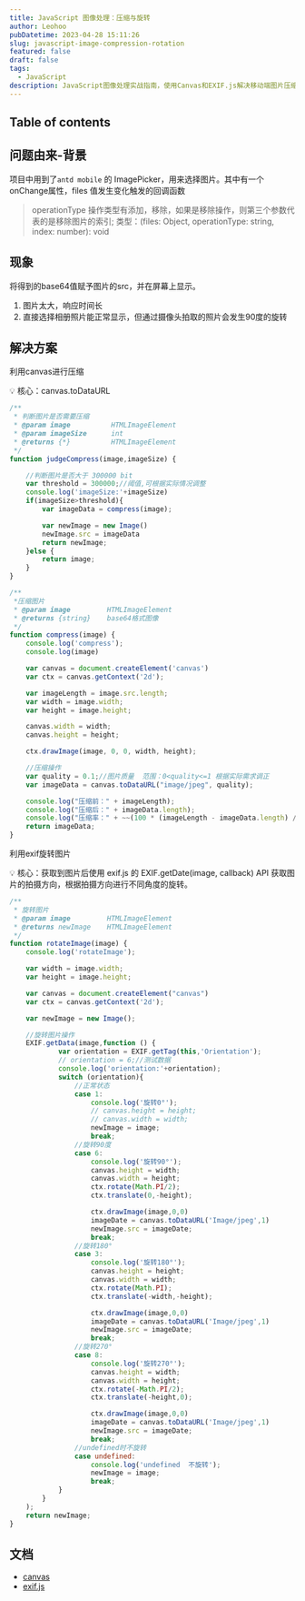 ```yaml
---
title: JavaScript 图像处理：压缩与旋转
author: Leohoo
pubDatetime: 2023-04-28 15:11:26
slug: javascript-image-compression-rotation
featured: false
draft: false
tags:
  - JavaScript
description: JavaScript图像处理实战指南，使用Canvas和EXIF.js解决移动端图片压缩和拍照旋转问题的完整方案。
---
```


## Table of contents

## 问题由来-背景

项目中用到了`antd mobile` 的 ImagePicker，用来选择图片。其中有一个onChange属性，files 值发生变化触发的回调函数

> operationType 操作类型有添加，移除，如果是移除操作，则第三个参数代表的是移除图片的索引;
类型：(files: Object, operationType: string, index: number): void
>

## 现象

将得到的base64值赋予图片的src，并在屏幕上显示。

1. 图片太大，响应时间长
2. 直接选择相册照片能正常显示，但通过摄像头拍取的照片会发生90度的旋转

## 解决方案

利用canvas进行压缩

<aside>
💡 核心：canvas.toDataURL

</aside>

```jsx
/**
 * 判断图片是否需要压缩
 * @param image          HTMLImageElement
 * @param imageSize      int
 * @returns {*}          HTMLImageElement
 */
function judgeCompress(image,imageSize) {

    //判断图片是否大于 300000 bit
    var threshold = 300000;//阈值,可根据实际情况调整
    console.log('imageSize:'+imageSize)
    if(imageSize>threshold){
        var imageData = compress(image);

        var newImage = new Image()
        newImage.src = imageData
        return newImage;
    }else {
        return image;
    }
}

/**
 *压缩图片
 * @param image         HTMLImageElement
 * @returns {string}    base64格式图像
 */
function compress(image) {
    console.log('compress');
    console.log(image)

    var canvas = document.createElement('canvas')
    var ctx = canvas.getContext('2d');

    var imageLength = image.src.length;
    var width = image.width;
    var height = image.height;

    canvas.width = width;
    canvas.height = height;

    ctx.drawImage(image, 0, 0, width, height);

    //压缩操作
    var quality = 0.1;//图片质量  范围：0<quality<=1 根据实际需求调正
    var imageData = canvas.toDataURL("image/jpeg", quality);

    console.log("压缩前：" + imageLength);
    console.log("压缩后：" + imageData.length);
    console.log("压缩率：" + ~~(100 * (imageLength - imageData.length) / imageLength) + "%");
    return imageData;
}
```

利用exif旋转图片

<aside>
💡 核心：获取到图片后使用 exif.js 的 EXIF.getDate(image, callback) API 获取图片的拍摄方向，根据拍摄方向进行不同角度的旋转。

</aside>

```jsx
/**
 * 旋转图片
 * @param image         HTMLImageElement
 * @returns newImage    HTMLImageElement
 */
function rotateImage(image) {
    console.log('rotateImage');

    var width = image.width;
    var height = image.height;

    var canvas = document.createElement("canvas")
    var ctx = canvas.getContext('2d');

    var newImage = new Image();

    //旋转图片操作
    EXIF.getData(image,function () {
            var orientation = EXIF.getTag(this,'Orientation');
            // orientation = 6;//测试数据
            console.log('orientation:'+orientation);
            switch (orientation){
                //正常状态
                case 1:
                    console.log('旋转0°');
                    // canvas.height = height;
                    // canvas.width = width;
                    newImage = image;
                    break;
                //旋转90度
                case 6:
                    console.log('旋转90°');
                    canvas.height = width;
                    canvas.width = height;
                    ctx.rotate(Math.PI/2);
                    ctx.translate(0,-height);

                    ctx.drawImage(image,0,0)
                    imageDate = canvas.toDataURL('Image/jpeg',1)
                    newImage.src = imageDate;
                    break;
                //旋转180°
                case 3:
                    console.log('旋转180°');
                    canvas.height = height;
                    canvas.width = width;
                    ctx.rotate(Math.PI);
                    ctx.translate(-width,-height);

                    ctx.drawImage(image,0,0)
                    imageDate = canvas.toDataURL('Image/jpeg',1)
                    newImage.src = imageDate;
                    break;
                //旋转270°
                case 8:
                    console.log('旋转270°');
                    canvas.height = width;
                    canvas.width = height;
                    ctx.rotate(-Math.PI/2);
                    ctx.translate(-height,0);

                    ctx.drawImage(image,0,0)
                    imageDate = canvas.toDataURL('Image/jpeg',1)
                    newImage.src = imageDate;
                    break;
                //undefined时不旋转
                case undefined:
                    console.log('undefined  不旋转');
                    newImage = image;
                    break;
            }
        }
    );
    return newImage;
}
```

## 文档

- [canvas](https://www.w3school.com.cn/tags/html_ref_canvas.asp)
- [exif.js](http://code.ciaoca.com/javascript/exif-js)

